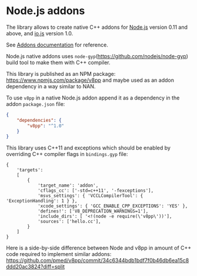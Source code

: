 # Node.js addons

The library allows to create native C++ addons for [Node.js](http://nodejs.org/)
version 0.11 and above, and [io.js](https://iojs.org/) version 1.0.

See [Addons documentation](http://nodejs.org/docs/v0.12.0/api/addons.html)
for reference.

Node.js native addons uses `node-gyp`(https://github.com/nodejs/node-gyp)
build tool to make them with C++ compiler.

This library is published as an NPM package: https://www.npmjs.com/package/v8pp
and maybe used as an addon dependency in a way similar to NAN.

To use `v8pp` in a native Node.js addon append it as a dependency in the addon
`package.json` file:

```json
{
	"dependencies": {
		"v8pp": "^1.0"
	}
}
```

This library uses C++11 and exceptions which should be enabled by overriding
C++ compiler flags in `bindings.gyp` file:
```
{
	'targets':
	[
		{
			'target_name': 'addon',
			'cflags_cc': ['-std=c++11', '-fexceptions'],
			'msvs_settings': { 'VCCLCompilerTool': { 'ExceptionHandling': 1 } },
			'xcode_settings': { 'GCC_ENABLE_CPP_EXCEPTIONS': 'YES' },
			'defines!': ['V8_DEPRECATION_WARNINGS=1'],
			'include_dirs': [ '<!(node -e require(\'v8pp\'))'],
			'sources': ['hello.cc'],
		}
	]
}
```

Here is a side-by-side difference between Node and v8pp in amount of C++ code
required to implement similar addons:
https://github.com/pmed/v8pp/commit/34c6344bdb1bdf7f0b46db6ea15c8ddd20ac3824?diff=split
